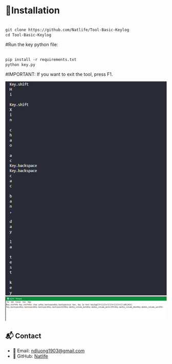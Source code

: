 # 🚀Installation

```

git clone https://github.com/Natlife/Tool-Basic-Keylog
cd Tool-Basic-Keylog

```

#Run the key python file:

```

pip install -r requirements.txt
python key.py

```

#IMPORTANT: If you want to exit the tool, press F1.

![Screenshot](https://github.com/Natlife/Tool-Basic-Keylog/blob/main/terminal.png)
![Screenshot](https://github.com/Natlife/Tool-Basic-Keylog/blob/main/demo.png)


## 📬 Contact

- 📧 Email: ndluong1903@gmail.com 
- 💼 GitHub: [Natlife](https://github.com/Natlife)
